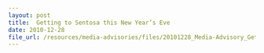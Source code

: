 ```yaml
---
layout: post
title:  Getting to Sentosa this New Year’s Eve
date: 2010-12-28
file_url: /resources/media-advisories/files/20101228_Media-Advisory_Getting_to_Sentosa_this_NYE.pdf
---
```

